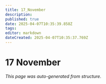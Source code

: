 ```yaml
---
title: 17_November
description: 
published: true
date: 2025-04-07T10:35:39.858Z
tags: 
editor: markdown
dateCreated: 2025-04-07T10:35:37.769Z
---
```


# 17 November

*This page was auto-generated from structure.*